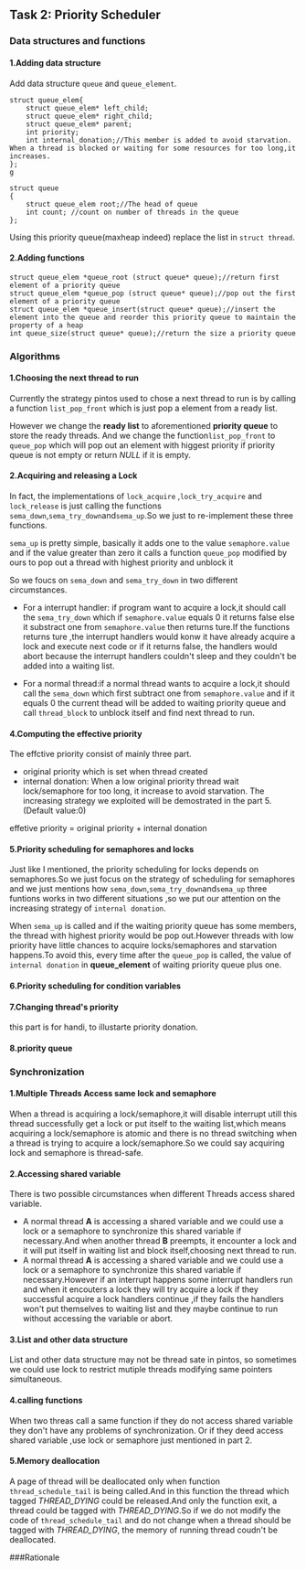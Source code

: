 ## Task 2: Priority Scheduler
### Data structures and functions
#### 1.Adding data structure
Add data structure  `queue` and `queue_element`.

```
struct queue_elem{
    struct queue_elem* left_child;
    struct queue_elem* right_child;
    struct queue_elem* parent;
    int priority;
    int internal_donation;//This member is added to avoid starvation. When a thread is blocked or waiting for some resources for too long,it increases.
};
g
```
```
struct queue
{
    struct queue_elem root;//The head of queue
    int count; //count on number of threads in the queue
};
```
Using this priority queue(maxheap indeed) replace the list in `struct thread`.

#### 2.Adding functions
```
struct queue_elem *queue_root (struct queue* queue);//return first element of a priority queue
struct queue_elem *queue_pop (struct queue* queue);//pop out the first element of a priority queue
struct queue_elem *queue_insert(struct queue* queue);//insert the element into the queue and reorder this priority queue to maintain the property of a heap
int queue_size(struct queue* queue);//return the size a priority queue
```


### Algorithms
#### 1.Choosing the next thread to run
Currently the strategy pintos used  to chose a next thread to run is by calling a function `list_pop_front` which is just pop a element from a ready list.

However we change the **ready list** to aforementioned **priority queue** to store the ready threads. And we change the function`list_pop_front` to `queue_pop` which will pop out an element with higgest priority if priority queue is not empty or return *NULL* if it is empty.

#### 2.Acquiring and releasing a Lock
In fact, the implementations of `lock_acquire` ,`lock_try_acquire` and `lock_release` is just calling the functions `sema_down`,`sema_try_down`and`sema_up`.So we just to re-implement these three functions.

`sema_up` is pretty simple, basically it adds one to the value `semaphore.value` and if the value greater than zero it  calls a function `queue_pop` modified by ours to pop out a thread with highest priority and unblock it 

So we foucs on `sema_down` and `sema_try_down`  in two different circumstances.

- For a interrupt handler: if program want to acquire a lock,it should call the `sema_try_down` which  if `semaphore.value` equals 0 it returns false else it substract one from `semaphore.value` then returns ture.If the functions returns ture ,the interrupt handlers would konw it have already acquire a lock and execute next code or if it returns false, the handlers would abort because the interrupt handlers couldn't sleep and they couldn't be added into a waiting list.

- For a normal thread:if a normal thread wants to acquire a lock,it should call the `sema_down` which first subtract one from  `semaphore.value` and if it equals 0 the current thead will be added to waiting priority queue and call `thread_block` to unblock itself and find next thread to run.

#### 4.Computing the effective priority
The effctive priority consist of mainly three part.

- original priority which is set when thread created
- internal donation: When a low original priority thread wait  lock/semaphore for too long, it increase to avoid starvation. The increasing strategy we exploited will be demostrated in the part 5.(Default value:0)

effetive priority = original priority + internal donation

#### 5.Priority scheduling for semaphores and locks
Just like I mentioned, the priority scheduling for locks depends on semaphores.So we just focus on the strategy of scheduling for semaphores and we just mentions how `sema_down`,`sema_try_down`and`sema_up` three funtions works in two different situations ,so we put our attention on the  increasing strategy of `internal donation`.

When `sema_up` is called and if the waiting priority queue has some members, the thread with highest priority would be pop out.However threads with low priority have little chances to acquire locks/semaphores and starvation happens.To avoid this, every time after the `queue_pop` is called, the value of `internal donation` in **queue_element** of waiting priority queue plus one.

#### 6.Priority scheduling for condition variables
#### 7.Changing thread's priority
this part is for handi, to illustarte priority donation.

#### 8.priority queue




### Synchronization
#### 1.Multiple Threads Access same lock and  semaphore
When a thread  is acquiring a lock/semaphore,it will disable interrupt  utill this  thread successfully get a lock or put itself to the waiting list,which means acquiring a lock/semaphore is atomic and there is no thread switching  when a thread is trying to acquire a lock/semaphore.So we could say acquiring lock and semaphore is thread-safe.

#### 2.Accessing shared variable
There is two possible circumstances when different Threads access shared variable.
 
 - A  normal thread  **A** is accessing a shared variable and we could use a lock or a semaphore to synchronize this shared variable if necessary.And when another thread **B** preempts, it encounter a lock and it will put itself in waiting list and block itself,choosing next thread to run.
 - A  normal thread  **A** is accessing a shared variable and we could use a lock or a semaphore to synchronize this shared variable if necessary.However if an interrupt happens some interrupt handlers run and when it encouters a lock  they will try acquire a lock if they successful acquire a lock handlers continue ,if they fails the handlers won't put themselves to waiting list and they maybe continue to run without accessing the variable or abort.


#### 3.List and other data structure
List and other data structure may not be thread sate in pintos, so sometimes we could use lock to restrict mutiple threads modifying same pointers simultaneous.
 
#### 4.calling functions
When two threas call a same function if they do not access shared variable they don't have any problems of synchronization. Or if they deed access shared variable ,use lock or semaphore just mentioned in part 2.

#### 5.Memory deallocation
A page of thread will be deallocated only when function `thread_schedule_tail` is being called.And in this function the thread which tagged *THREAD_DYING* could be released.And only the function exit, a thread could be tagged with *THREAD_DYING*.So if we do not modify the code of `thread_schedule_tail` and do not change  when a thread should be tagged  with *THREAD_DYING*, the memory of running thread coudn't be deallocated.






###Rationale
